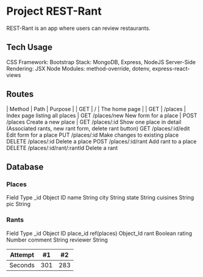 # Project REST-Rant

REST-Rant is an app where users can review restaurants.

## Tech Usage
CSS Framework: Bootstrap
Stack: MongoDB, Express, NodeJS
Server-Side Rendering: JSX
Node Modules: method-override, dotenv, express-react-views

## Routes
| Method | Path	   | Purpose       |
| GET	 | /	   | The home page |
| GET	 | /places |	Index page listing all places
| GET	/places/new	New form for a place
| POST	/places	Create a new place
| GET	/places/:id	Show one place in detail (Associated rants, new rant form, delete rant button)
GET	/places/:id/edit	Edit form for a place
PUT	/places/:id	Make changes to existing place
DELETE	/places/:id	Delete a place
POST	/places/:id/rant	Add rant to a place
DELETE	/places/:id/rant/:rantId	Delete a rant

## Database
### Places
Field	Type
_id	Object ID
name	String
city	String
state	String
cuisines	String
pic	String

### Rants
Field	Type
_id	Object ID
place_id	ref(places) Object_Id
rant	Boolean
rating	Number
comment	String
reviewer	String

| Attempt | #1    | #2    |
| :-----: | :---: | :---: |
| Seconds | 301   | 283   |